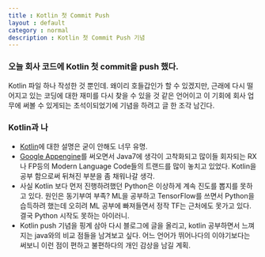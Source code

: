 ```yaml
---
title : Kotlin 첫 Commit Push
layout : default
category : normal
description : Kotlin 첫 Commit Push 기념
---
```

### 오늘 회사 코드에 Kotlin 첫 commit을 push 했다.

Kotlin 파일 하나 작성한 것 뿐인데. 왜이리 호들갑인가 할 수 있겠지만, 근래에 다시 떨어지고 있는 코딩에 대한 재미를 다시 찾을 수 있을 것 같은 언어이고 이 기회에 회사 업무에 써볼 수 있게되는 초석이되었기에 기념을 하려고 글 한 조각 남긴다.

### Kotlin과 나
- [Kotlin](https://kotlinlang.org/)에 대한 설명은 굳이 안해도 너무 유명.
- [Google Appengine](https://cloud.google.com/appengine/)를 써오면서 Java7에 생각이 고착화되고 많이들 회자되는 RX나 FP등의 Modern Language Code들의 트랜드를 많이 놓치고 있었다. Kotlin을 공부 함으로써 뒤쳐진 부분을 좀 채워나갈 생각.
- 사실 Kotlin 보다 먼저 진행하려했던 Python은 이상하게 계속 진도를 뽑지를 못하고 있다. 원인은 동기부여 부족? ML을 공부하고 TensorFlow를 쓰면서 Python을 습득하려 했는데 오히려 ML 공부에 빠져들면서 정작 TF는 근처에도 못가고 있다. 결국 Python 시작도 못하는 아이러니.
- Kotlin push 기념을 핑계 삼아 다시 블로그에 글을 올리고, kotlin 공부하면서 느껴지는 java와의 비교 점들을 남겨보고 싶다. 어느 언어가 뛰어나다의 이야기보다는 써보니 이런 점이 편하고 불편하다의 개인 감상을 남길 계획.
